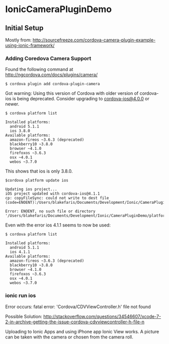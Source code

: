 # IonicCameraPluginDemo

## Initial Setup
Mostly from: http://sourcefreeze.com/cordova-camera-plugin-example-using-ionic-framework/

### Adding Coredova Camera Support

Found the following command at http://ngcordova.com/docs/plugins/camera/

``` $ cordova plugin add cordova-plugin-camera ```

Got warning:
Using this version of Cordova with older version of cordova-ios is being deprecated. Consider upgrading to cordova-ios@4.0.0 or newer.


``` $ cordova platform list ```
```
Installed platforms:
  android 5.1.1
  ios 3.8.0
Available platforms: 
  amazon-fireos ~3.6.3 (deprecated)
  blackberry10 ~3.8.0
  browser ~4.1.0
  firefoxos ~3.6.3
  osx ~4.0.1
  webos ~3.7.0
```
  This shows that ios is only 3.8.0.

``` $cordova platform update ios ```
```
Updating ios project...
iOS project updated with cordova-ios@4.1.1
cp: copyFileSync: could not write to dest file (code=ENOENT):/Users/blakefaris/Documents/Development/Ionic/CameraPluginDemo/platforms/ios/HelloCordova/config.xml

Error: ENOENT, no such file or directory '/Users/blakefaris/Documents/Development/Ionic/CameraPluginDemo/platforms/ios/HelloCordova/config.xml'
```
Even with the error ios 4.1.1 seems to now be used:

``` $ cordova platform list ```
```
Installed platforms:
  android 5.1.1
  ios 4.1.1
Available platforms: 
  amazon-fireos ~3.6.3 (deprecated)
  blackberry10 ~3.8.0
  browser ~4.1.0
  firefoxos ~3.6.3
  osx ~4.0.1
  webos ~3.7.0
```

### ionic run ios
Error occurs:
fatal error: 'Cordova/CDVViewController.h' file not found

Possible Solution:
http://stackoverflow.com/questions/34546607/xcode-7-2-in-archive-getting-the-issue-cordova-cdvviewcontroller-h-file-n

Uploading to Ionic Apps and using iPhone app Ionic View works.  A picture can be taken with the camera or chosen from the camera roll.
